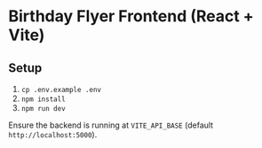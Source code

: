 # Birthday Flyer Frontend (React + Vite)

## Setup
1. `cp .env.example .env`
2. `npm install`
3. `npm run dev`

Ensure the backend is running at `VITE_API_BASE` (default `http://localhost:5000`).
